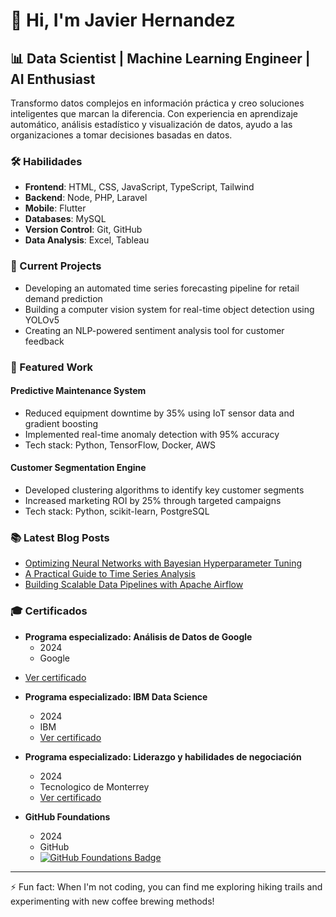 # 👋 Hi, I'm Javier Hernandez

## 📊 Data Scientist | Machine Learning Engineer | AI Enthusiast

Transformo datos complejos en información práctica y creo soluciones inteligentes que marcan la diferencia. Con experiencia en aprendizaje automático, análisis estadístico y visualización de datos, ayudo a las organizaciones a tomar decisiones basadas en datos.

### 🛠️ Habilidades

- **Frontend**: HTML, CSS, JavaScript, TypeScript, Tailwind
- **Backend**: Node, PHP, Laravel
- **Mobile**: Flutter
- **Databases**: MySQL
- **Version Control**: Git, GitHub
- **Data Analysis**: Excel, Tableau

### 🔭 Current Projects

- Developing an automated time series forecasting pipeline for retail demand prediction
- Building a computer vision system for real-time object detection using YOLOv5
- Creating an NLP-powered sentiment analysis tool for customer feedback

### 🌟 Featured Work

#### Predictive Maintenance System
- Reduced equipment downtime by 35% using IoT sensor data and gradient boosting
- Implemented real-time anomaly detection with 95% accuracy
- Tech stack: Python, TensorFlow, Docker, AWS

#### Customer Segmentation Engine
- Developed clustering algorithms to identify key customer segments
- Increased marketing ROI by 25% through targeted campaigns
- Tech stack: Python, scikit-learn, PostgreSQL

<!-- ### 📈 GitHub Stats

![GitHub Stats](https://github-readme-stats.vercel.app/api?username=xavi129&show_icons=true&theme=radical) -->

### 📚 Latest Blog Posts

- [Optimizing Neural Networks with Bayesian Hyperparameter Tuning](/)
- [A Practical Guide to Time Series Analysis](/)
- [Building Scalable Data Pipelines with Apache Airflow](/)

### 🎓 Certificados

* **Programa especializado: Análisis de Datos de Google**
  - 2024
  - Google
- [Ver certificado](https://coursera.org/share/f6ab7acdc1cb2790195d62525e639e6e)


* **Programa especializado: IBM Data Science**
  - 2024
  - IBM
  - [Ver certificado](https://coursera.org/share/028e535bc3cc920c43f8b4c301029182)


* **Programa especializado: Liderazgo y habilidades de negociación**
  - 2024
  - Tecnologico de Monterrey
  - [Ver certificado](https://coursera.org/share/6cb69e1218a1a7ad6a405efbfece9605)


* **GitHub Foundations**
  - 2024
  - GitHub
  - [![GitHub Foundations Badge](https://images.credly.com/size/340x340/images/024d0122-724d-4c5a-bd83-cfe3c4b7a073/image.png)](https://www.credly.com/badges/ce8566ee-891c-477e-a44e-dbae7393ea21)
<!-- 
### 📫 Let's Connect!

[![LinkedIn](https://img.shields.io/badge/LinkedIn-0077B5?style=for-the-badge&logo=linkedin&logoColor=white)](https://linkedin.com/in/javierhernandez)
[![Twitter](https://img.shields.io/badge/Twitter-1DA1F2?style=for-the-badge&logo=twitter&logoColor=white)](https://twitter.com/javierhernandez)
[![Medium](https://img.shields.io/badge/Medium-12100E?style=for-the-badge&logo=medium&logoColor=white)](https://medium.com/@javierhernandez) -->

---
⚡ Fun fact: When I'm not coding, you can find me exploring hiking trails and experimenting with new coffee brewing methods!